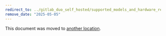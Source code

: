 ```yaml
---
redirect_to: ../gitlab_duo_self_hosted/supported_models_and_hardware_requirements.md
remove_date: "2025-05-05"
---
```


<!-- markdownlint-disable -->
<!-- vale off -->

This document was moved to [another location](../gitlab_duo_self_hosted/supported_models_and_hardware_requirements.md).

<!-- This redirect file can be deleted after <2025-05-05>. -->
<!-- Redirects that point to other docs in the same project expire in three months. -->
<!-- Redirects that point to docs in a different project or site (link is not relative and starts with `https:`) expire in one year. -->
<!-- Before deletion, see: https://docs.gitlab.com/ee/development/documentation/redirects.html -->
